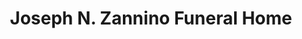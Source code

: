 ---
title: "Joseph N. Zannino Funeral Home"
url: /baltimore/joseph-n-zannino-funeral-home/
shop: funeral directors
---